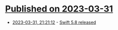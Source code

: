 # [Published on 2023-03-31](index.md)

* [2023-03-31, 21:21:12](https://lobste.rs/s/ostk1k/swift_5_8_released) - [Swift 5.8 released](https://www.swift.org/blog/swift-5.8-released/)
